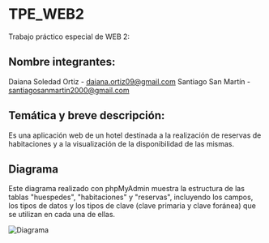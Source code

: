 # TPE_WEB2
Trabajo práctico especial de WEB 2:

## Nombre integrantes:
Daiana Soledad Ortiz - daiana.ortiz09@gmail.com
Santiago San Martín - santiagosanmartin2000@gmail.com

## Temática y breve descripción:

Es una aplicación web de un hotel destinada a la realización de reservas de habitaciones y a la visualización de la disponibilidad de las mismas.

## Diagrama

Este diagrama realizado con phpMyAdmin muestra la estructura de las tablas "huespedes", "habitaciones" y "reservas", incluyendo los campos, los tipos de datos y los tipos de clave (clave primaria y clave foránea) que se utilizan en cada una de ellas.

![Diagrama](https://github.com/SantiagoSM2000/TPE-WEB2/assets/)
